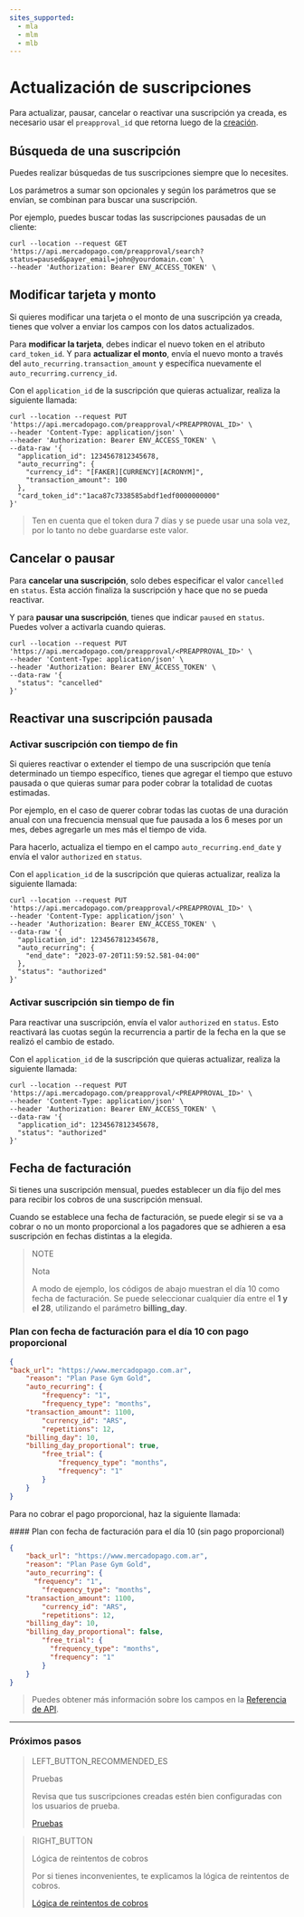 ```yaml
---
sites_supported:
  - mla
  - mlm
  - mlb
---
```


# Actualización de suscripciones

Para actualizar, pausar, cancelar o reactivar una suscripción ya creada, es necesario usar el `preapproval_id` que retorna luego de la [creación](https://www.mercadopago[FAKER][URL][DOMAIN]/developers/es/guides/online-payments/subscriptions/introduction).

## Búsqueda de una suscripción

Puedes realizar búsquedas de tus suscripciones siempre que lo necesites. 

Los parámetros a sumar son opcionales y según los parámetros que se envían, se combinan para buscar una suscripción. 

Por ejemplo, puedes buscar todas las suscripciones pausadas de un cliente: 

```curl
curl --location --request GET 'https://api.mercadopago.com/preapproval/search?status=paused&payer_email=john@yourdomain.com' \
--header 'Authorization: Bearer ENV_ACCESS_TOKEN' \
```

## Modificar tarjeta y monto

Si quieres modificar una tarjeta o el monto de una suscripción ya creada, tienes que volver a enviar los campos con los datos actualizados.

Para __modificar la tarjeta__, debes indicar el nuevo token en el atributo `card_token_id`. Y para __actualizar el monto__, envía el nuevo monto a través del `auto_recurring.transaction_amount` y específica nuevamente el `auto_recurring.currency_id`.

Con el `application_id` de la suscripción que quieras actualizar, realiza la siguiente llamada: 

```curl
curl --location --request PUT 'https://api.mercadopago.com/preapproval/<PREAPPROVAL_ID>' \
--header 'Content-Type: application/json' \
--header 'Authorization: Bearer ENV_ACCESS_TOKEN' \
--data-raw '{
  "application_id": 1234567812345678,
  "auto_recurring": {
    "currency_id": "[FAKER][CURRENCY][ACRONYM]",
    "transaction_amount": 100
  },
  "card_token_id":"1aca87c7338585abdf1edf0000000000"
}'
```

>Ten en cuenta que el token dura 7 días y se puede usar una sola vez, por lo tanto no debe guardarse este valor.

## Cancelar o pausar

Para __cancelar una suscripción__, solo debes especificar el valor `cancelled` en `status`. Esta acción finaliza la suscripción y hace que no se pueda reactivar.

Y para __pausar una suscripción__, tienes que indicar `paused` en `status`. Puedes volver a activarla cuando quieras. 

```curl
curl --location --request PUT 'https://api.mercadopago.com/preapproval/<PREAPPROVAL_ID>' \
--header 'Content-Type: application/json' \
--header 'Authorization: Bearer ENV_ACCESS_TOKEN' \
--data-raw '{
  "status": "cancelled"
}'
```

## Reactivar una suscripción pausada

### Activar suscripción con tiempo de fin

Si quieres reactivar o extender el tiempo de una suscripción que tenía determinado un tiempo específico, tienes que agregar el tiempo que estuvo pausada o que quieras sumar para poder cobrar la totalidad de cuotas estimadas.  

Por ejemplo, en el caso de querer cobrar todas las cuotas de una duración anual con una frecuencia mensual que fue pausada a los 6 meses por un mes, debes agregarle un mes más el tiempo de vida.

Para hacerlo, actualiza el tiempo en el campo `auto_recurring.end_date` y envía el valor `authorized` en `status`.

Con el `application_id` de la suscripción que quieras actualizar, realiza la siguiente llamada: 

```curl
curl --location --request PUT 'https://api.mercadopago.com/preapproval/<PREAPPROVAL_ID>' \
--header 'Content-Type: application/json' \
--header 'Authorization: Bearer ENV_ACCESS_TOKEN' \
--data-raw '{
  "application_id": 1234567812345678,
  "auto_recurring": {
    "end_date": "2023-07-20T11:59:52.581-04:00"
  },
  "status": "authorized"
}'
```

### Activar suscripción sin tiempo de fin

Para reactivar una suscripción, envía el valor `authorized` en `status`. Esto reactivará las cuotas según la recurrencia a partir de la fecha en la que se realizó el cambio de estado.

Con el `application_id` de la suscripción que quieras actualizar, realiza la siguiente llamada: 

```curl
curl --location --request PUT 'https://api.mercadopago.com/preapproval/<PREAPPROVAL_ID>' \
--header 'Content-Type: application/json' \
--header 'Authorization: Bearer ENV_ACCESS_TOKEN' \
--data-raw '{
  "application_id": 1234567812345678,
  "status": "authorized"
}'
```

## Fecha de facturación

Si tienes una suscripción mensual, puedes establecer un día fijo del mes para recibir los cobros de una suscripción mensual. 

Cuando se establece una fecha de facturación, se puede elegir si se va a cobrar o no un monto proporcional a los pagadores que se adhieren a esa suscripción en fechas distintas a la elegida.

> NOTE
> 
> Nota
> 
> A modo de ejemplo, los códigos de abajo muestran el día 10 como fecha de facturación. Se puede seleccionar cualquier día entre el __1 y el 28__, utilizando el parámetro __billing_day__.

### Plan con fecha de facturación para el día 10 con pago proporcional

```json
{
"back_url": "https://www.mercadopago.com.ar",
	"reason": "Plan Pase Gym Gold",
	"auto_recurring": {
		"frequency": "1",
		"frequency_type": "months",
    "transaction_amount": 1100,
		"currency_id": "ARS",
		"repetitions": 12,
    "billing_day": 10,
    "billing_day_proportional": true,
		"free_trial": {
			"frequency_type": "months",
			"frequency": "1"
		}
	}
}
```

Para no cobrar el pago proporcional, haz la siguiente llamada: 

#### Plan con fecha de facturación para el día 10 (sin pago proporcional)

```json
{
	"back_url": "https://www.mercadopago.com.ar",
	"reason": "Plan Pase Gym Gold",
	"auto_recurring": {
	  "frequency": "1",
		"frequency_type": "months",
    "transaction_amount": 1100,
		"currency_id": "ARS",
		"repetitions": 12,
    "billing_day": 10,
    "billing_day_proportional": false,
		"free_trial": {
		  "frequency_type": "months",
		  "frequency": "1"
		}
	}
}
```

>Puedes obtener más información sobre los campos en la [Referencia de API](https://www.mercadopago[FAKER][URL][DOMAIN]/developers/es/reference).


------------
### Próximos pasos

> LEFT_BUTTON_RECOMMENDED_ES
>
> Pruebas
>
> Revisa que tus suscripciones creadas estén bien configuradas con los usuarios de prueba. 
>
> [Pruebas](https://www.mercadopago[FAKER][URL][DOMAIN]/developers/es/guides/online-payments/subscriptions/testing)


> RIGHT_BUTTON
>
> Lógica de reintentos de cobros
>
> Por si tienes inconvenientes, te explicamos la lógica de reintentos de cobros.
>
> [Lógica de reintentos de cobros](https://www.mercadopago[FAKER][URL][DOMAIN]/developers/es/guides/online-payments/subscriptions/payment-retry)
